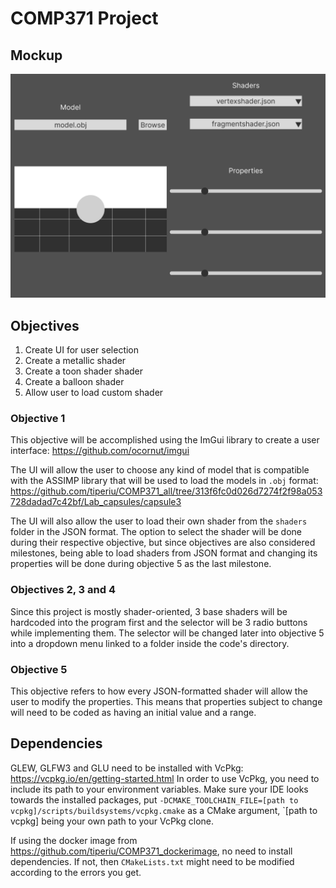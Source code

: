 # COMP371 Project

## Mockup

![alt text](https://github.com/SniffyMcTasty/COMP371-Project/blob/main/images/Mockup.png)

## Objectives

1. Create UI for user selection
2. Create a metallic shader
3. Create a toon shader shader
4. Create a balloon shader
5. Allow user to load custom shader

### Objective 1

This objective will be accomplished using the ImGui library to create a user interface: https://github.com/ocornut/imgui

The UI will allow the user to choose any kind of model that is compatible with the ASSIMP library that will be used to load the models in `.obj` format: https://github.com/tiperiu/COMP371_all/tree/313f6fc0d026d7274f2f98a053728dadad7c42bf/Lab_capsules/capsule3

The UI will also allow the user to load their own shader from the `shaders` folder in the JSON format.
The option to select the shader will be done during their respective objective, but since objectives are also considered milestones, being able to load shaders from JSON format
and changing its properties will be done during objective 5 as the last milestone.

### Objectives 2, 3 and 4

Since this project is mostly shader-oriented, 3 base shaders will be hardcoded into the program first and the selector will be 3 radio buttons while implementing them.
The selector will be changed later into objective 5 into a dropdown menu linked to a folder inside the code's directory.

### Objective 5

This objective refers to how every JSON-formatted shader will allow the user to modify the properties.
This means that properties subject to change will need to be coded as having an initial value and a range.

## Dependencies

GLEW, GLFW3 and GLU need to be installed with VcPkg: https://vcpkg.io/en/getting-started.html
In order to use VcPkg, you need to include its path to your environment variables.
Make sure your IDE looks towards the installed packages, put `-DCMAKE_TOOLCHAIN_FILE=[path to vcpkg]/scripts/buildsystems/vcpkg.cmake` as a CMake argument, `[path to vcpkg] being your own path to your VcPkg clone.

If using the docker image from https://github.com/tiperiu/COMP371_dockerimage, no need to install dependencies. If not, then `CMakeLists.txt` might need to be modified according to the errors you get.
